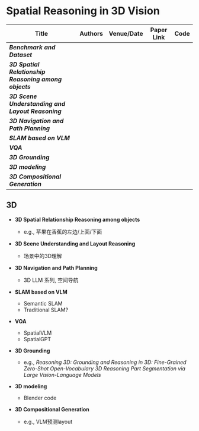 
# Spatial Reasoning in 3D Vision

| Title                                                                                             | Authors       | Venue/Date       | Paper Link                                   | Code                                         |
---------------------------------------------------------------------------------------------------|---------------|------------------|----------------------------------------------|----------------------------------------------|
| ***Benchmark and Dataset*** |||||
| ***3D Spatial Relationship Reasoning among objects*** |||||
| ***3D Scene Understanding and Layout Reasoning*** |||||
| ***3D Navigation and Path Planning*** |||||
| ***SLAM based on VLM*** |||||
| ***VQA*** |||||
| ***3D Grounding*** |||||
| ***3D modeling*** |||||
| ***3D Compositional Generation*** |||||

## 3D
- **3D Spatial Relationship Reasoning among objects**
  - e.g., 苹果在香蕉的左边/上面/下面
- **3D Scene Understanding and Layout Reasoning**
  - 场景中的3D理解
- **3D Navigation and Path Planning**
  - 3D LLM 系列, 空间导航

- **SLAM based on VLM**
  - Semantic SLAM
  - Traditional SLAM?

- **VOA**
  - SpatialVLM
  - SpatialGPT

- **3D Grounding**
  - e.g., *Reasoning 3D: Grounding and Reasoning in 3D: Fine-Grained Zero-Shot Open-Vocabulary 3D Reasoning Part Segmentation via Large Vision-Language Models*

- **3D modeling**
  - Blender code

- **3D Compositional Generation**
  - e.g., VLM预测layout
